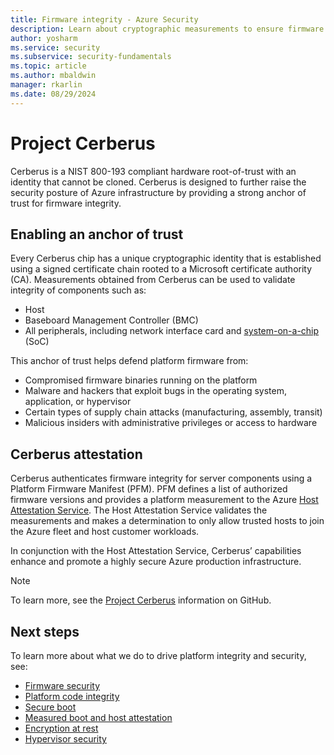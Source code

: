 ```yaml
---
title: Firmware integrity - Azure Security
description: Learn about cryptographic measurements to ensure firmware integrity.
author: yosharm
ms.service: security
ms.subservice: security-fundamentals
ms.topic: article
ms.author: mbaldwin
manager: rkarlin
ms.date: 08/29/2024
---
```


# Project Cerberus

Cerberus is a NIST 800-193 compliant hardware root-of-trust with an identity that cannot be cloned. Cerberus is designed to further raise the security posture of Azure infrastructure by providing a strong anchor of trust for firmware integrity.

## Enabling an anchor of trust
Every Cerberus chip has a unique cryptographic identity that is established using a signed certificate chain rooted to a Microsoft certificate authority (CA). Measurements obtained from Cerberus can be used to validate integrity of components such as:

- Host
- Baseboard Management Controller (BMC)
- All peripherals, including network interface card and [system-on-a-chip](https://en.wikipedia.org/wiki/System_on_a_chip) (SoC)

This anchor of trust helps defend platform firmware from:

- Compromised firmware binaries running on the platform
- Malware and hackers that exploit bugs in the operating system, application, or hypervisor
- Certain types of supply chain attacks (manufacturing, assembly, transit)
- Malicious insiders with administrative privileges or access to hardware

## Cerberus attestation
Cerberus authenticates firmware integrity for server components using a Platform Firmware Manifest (PFM). PFM defines a list of authorized firmware versions and provides a platform measurement to the Azure [Host Attestation Service](measured-boot-host-attestation.md). The Host Attestation Service validates the measurements and makes a determination to only allow trusted hosts to join the Azure fleet and host customer workloads.

In conjunction with the Host Attestation Service, Cerberus’ capabilities enhance and promote a highly secure Azure production infrastructure.

> [!NOTE]
> To learn more, see the [Project Cerberus](https://github.com/opencomputeproject/Project_Olympus/tree/master/Project_Cerberus) information on GitHub.

## Next steps
To learn more about what we do to drive platform integrity and security, see:

- [Firmware security](firmware.md)
- [Platform code integrity](code-integrity.md)
- [Secure boot](secure-boot.md)
- [Measured boot and host attestation](measured-boot-host-attestation.md)
- [Encryption at rest](encryption-atrest.md)
- [Hypervisor security](hypervisor.md)
